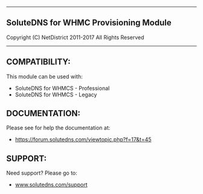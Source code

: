 ************************************************

## SoluteDNS for WHMC Provisioning Module

Copyright (C) NetDistrict 2011-2017
All Rights Reserved

************************************************

COMPATIBILITY:
----------------------------------------------
This module can be used with:

 - SoluteDNS for WHMCS - Professional
 - SoluteDNS for WHMCS - Legacy

DOCUMENTATION:
----------------------------------------------
Please see for help the documentation at:

 - https://forum.solutedns.com/viewtopic.php?f=17&t=45


SUPPORT:
----------------------------------------------
Need support? Please go to:
 - www.solutedns.com/support